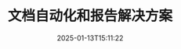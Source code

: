 ---
############################# Static ############################
layout: "family"
date:  2025-01-13T15:11:22
draft: false

product: "Assembly"
product_tag: "assembly"

lang: zh

############################# Head ############################
head_title: "GroupDocs的.NET、Java API和在线文档生成应用"
head_description: "获取针对.NET和Java应用的全能文档自动化与报告解决方案。根据自定义模板和数据生成所有常见文档。"

############################# Header ############################
title: "文档自动化和报告解决方案"
description:  |
  使用我们的跨平台应用和API，通过模板和数据源轻松生成详细报告。

  使用具有灵活标记的模板生成Word、Excel、演示文稿等格式的报告。

  使用来自JSON、XML、CSV等源的数据填充图表、条形码、表格和其他元素。

############################# Supported Platforms ###############################
supported_platforms:
  enable: true
  head_title: "选择您的平台"
  title: "平台独立性"
  description: "GroupDocs.Assembly 兼容以下操作系统和框架："
  details_link_title: "了解更多"

  items:
    # items loop
    - title: ".NET"
      description: GroupDocs.Assembly .NET 
      color: "blue"
      tag: "net"
      link: "/assembly/net/"
      features_link: "https://docs.groupdocs.com/assembly/net/system-requirements/"
      features:
          # features loop
          - rows: "3"
            content: |
                    .NET Framework 2.0 or higher <br> Mono Framework 1.2 or higher
      
          # features loop
          - rows: "4"
            content: |
                    Windows Desktop <br> Windows Server <br> Microsoft Azure <br> Linux
      
          # features loop
          - rows: "3"
            content: |
                    Microsoft Visual Studio <br> Xamarin.Android <br> MonoDevelop
      
          # features loop
          - rows: "1"
            content: |
                    50+ file formats
      

    # items loop
    - title: "Java"
      description: GroupDocs.Assembly Java
      color: "red"
      tag: "java"
      link: "/assembly/java/"
      features_link: "https://docs.groupdocs.com/assembly/java/system-requirements/"
      features:
          # features loop
          - rows: "3"
            content: |
                    Java 7 (1.7) or higher
      
          # features loop
          - rows: "4"
            content: |
                    Windows Desktop <br> Windows Server <br> Linux <br> Mac OS
      
          # features loop
          - rows: "3"
            content: |
                   NetBeans <br> IntelliJ IDEA <br> Eclipse 
      
          # features loop
          - rows: "1"
            content: |
                    50+ file formats

    # items loop
    - title: "Node.js"
      description: GroupDocs.Assembly "Node.js
      color: "green"
      tag: "nodejs-java"
      link: "/assembly/nodejs-java/"
      features_link: "https://docs.groupdocs.com/assembly/nodejs-java/system-requirements/"
      features:
          # features loop
          - rows: "3"
            content: |
                    Node.js 16+ and J2SE 8.0 (1.8)+
      
          # features loop
          - rows: "4"
            content: |
                    Windows <br> Linux <br> Mac OS
      
          # features loop
          - rows: "3"
            content: |
                    Atom <br> Visual Studio Code <br> 任何其他文本编辑器
      
          # features loop
          - rows: "1"
            content: |
                    50+ file formats


############################# Features ###############################
features:
  enable: true
  title: "GroupDocs.Assembly 的主要特点"
  description: "该解决方案帮助您在流行的文档格式中创建报告，自动填充您的业务数据。自动化您的文档生成任务。"

  items:
    # items loop
    - icon: "additional"
      title: "用数据填充模板"
      content: "使用来自支持来源的数据填充报告。"

    # items loop
    - icon: "manipulate"
      title: "灵活的标记"
      content: "以可定制的方式向文档添加数据。"

    # items loop
    - icon: "structure"
      title: "本地文档功能"
      content: "使用表格、图表和条形码显示数据。"

    # items loop
    - icon: "merge"
      title: "所有流行格式"
      content: "支持所有常用文档格式。"

############################# Code samples ############################
code_samples:
  enable: true
  title: "生成定制良好的报告"
  description: "GroupDocs.Assembly 代码示例"
  items:
    # code sample loop
    - title: "使用生成的条形码"
      content: |
       GroupDocs.Assembly 允许在报告模板中使用条形码标记。在创建报告时，基于标记和提供的数据生成条形码。指定包含文本、数据对象和标记的模板路径。同时，指定数据源以填充条形码内容。
      samples:
        - language: "C#"
          color: "blue"
          content: |
            ```csharp {style=abap}   
            // 创建 DocumentAssembler 类的实例
            DocumentAssembler assembler = new DocumentAssembler();

            //指定模板的路径
            var tmp_path = "barcode_template.docx";

            //指定结果文档的路径
            var res_path = "result.docx";

            //创建数据源的实例
            var data = new DataSourceInfo(DataLayer.GetCustomerData(), "customer");

            //调用 AssembleDocument 生成报告
            assembler.AssembleDocument(tmp_path, res_path, data);

            ```
        - language: "Java"
          color: "red"
          content: |
            ```java {style=abap}   
            // 创建 DocumentAssembler 类的实例
            DocumentAssembler assembler = new DocumentAssembler();
            
            //指定模板的路径
            String tmp_path = "barcode_template.docx";

            //指定结果文档的路径
            String res_path = "result.docx";

            //创建数据源的实例
            DataSourceInfo data = new DataSourceInfo(new DataStorage(), null);

            // 调用 AssembleDocument 生成报告
            assembler.assembleDocument(tmp_path, res_path, data);

            ```
        - language: "TypeScript"
          color: "green"
          content: |
            ```javascript {style=abap}   
            const assemblyLib = require('@groupdocs/groupdocs.assembly');

            // 创建 DocumentAssembler 类的实例
            const assembler = new assemblyLib.DocumentAssembler();
            
            //指定模板的路径
            const tmp_path = "barcode_template.docx";

            //指定结果文档的路径
            const res_path = "result.docx";

            //创建数据源的实例
            const data = new assemblyLib.DataSourceInfo(new assemblyLib.DataStorage(), null);

            // 调用 AssembleDocument 生成报告
            assembler.assembleDocument(tmp_path, res_path, data);

            ```


############################# Supported Formats ###############################
formats:
  enable: true
  title: "支持50多种文件格式"
  description: "GroupDocs.Assembly 可以处理几乎所有流行的文件格式。"

############################# Metrics ###############################
metrics:
  enable: true
  title: "我们的产品统计数据"
  description: "探索产品指标，以获取我们进展、影响和增长的见解。"

  items:
    # items loop
    - number: "50+"
      title: "支持的格式"
      content: "我们支持50多种最常用的文档格式。"

    # items loop
    - number: "650k"
      title: "NuGet 下载"
      content: "GroupDocs.Assembly for .NET 是一个流行的库，在NuGet上有超过650,000次下载。"

    # items loop
    - number: "18k"
      title: "Maven 下载"
      content: "Java开发者在Maven上下载了GroupDocs.Assembly超过18,000次。"

    # items loop
    - number: "150+"
      title: "满意客户"
      content: "我们的产品受到全球各地的个人开发者和领先公司的信任，以创建创新解决方案。"


############################# Customers ###############################
customers:
  enable: true
  title: "我们的满意客户"
  description: "GroupDocs库被全球一些最著名和备受尊敬的品牌使用。"

  items:
    # items loop
    - title: "BenQ Corporation"
      logo: "benq"
      
    # items loop
    - title: "Nasdaq Stock Market"
      logo: "nasdaq"
      
    # items loop
    - title: "AT&T Inc."
      logo: "att"
      
    # items loop
    - title: "Customer logo AstraZeneca"
      logo: "astrazeneca"
      
    # items loop
    - title: "Central Bank of Argentina"
      logo: "argentinacentralbank"
      
    # items loop
    - title: "Roche Holding AG"
      logo: "roche"
      
    # items loop
    - title: "Capita"
      logo: "capita"
      
    # items loop
    - title: "Axa S.A."
      logo: "axa"
      
    # items loop
    - title: "Instructure Inc."
      logo: "instructure"
      
    # items loop
    - title: "Wipro"
      logo: "wipro"


############################# Actions ###############################
actions:
  enable: true
  title: "准备开始吗？"
  description: "在您的平台上免费测试GroupDocs.Assembly的功能。"

  items:
    # items loop
    - title: ".NET"
      color: "blue"
      link: "/assembly/net/"

    # items loop
    - title: "Java"
      color: "red"
      link: "/assembly/java/"

    # items loop
    - title: "Node.js via Java"
      color: "green"
      link: "/assembly/nodejs-java/"

############################# FAQ ###############################
faq:
  enable: true
  title: "常见问题"
  description: "浏览我们的常见问题。"

  items:
    # items loop
    - question: "GroupDocs.Assembly 是否需要任何外部库来进行文档构建？"
      answer: "不，GroupDocs.Assembly 独立工作，不需要像Adobe Acrobat或Microsoft Office这样的第三方库。"

    # items loop
    - question: "我可以在购买之前测试GroupDocs.Assembly的功能吗？"
      answer: "可以！GroupDocs.Assembly 提供免费试用。安装并探索其功能。试用版本会在您的文档中添加“试用标签”，并仅处理前3页。要获得完整体验，请获取免费的30天临时许可证以访问所有功能。有关更多细节，请查看[临时许可证](https://purchase.groupdocs.com/temporary-license/)。"

    # items loop
    - question: "有哪些类型的许可证可用？"
      answer: "您在寻找GroupDocs.Assembly许可证吗？我们提供多种选项以满足您的需求。根据团队规模、部署位置（单个办公室或远程）以及您是否需要与客户共享SDK/API进行分发进行选择。或者，选择按月计费的使用许可证，仅为您使用的部分付费。您可以在[定价](https://purchase.groupdocs.com/pricing/assembly/net/)下找到适合您的最佳选项。"

############################# Cloud Links ###############################
cloud_links:
  enable: true
  title: "GroupDocs.Assembly 低代码 API"
  description: "通过我们的基于云的REST API使用您的应用生成文档。"
  
  items:
    # items loop
    - title: "GroupDocs.Assembly Cloud for cURL"
      content: "使用cURL RESTful API将数据添加到Word、Excel、PowerPoint和其他许多模板中。"
      icon: "groupdocs_assembly-for-curl"
      link: "https://products.groupdocs.cloud/assembly/curl"

    # items loop
    - title: "GroupDocs.Assembly Cloud for .NET"
      content: "通过云SDK增强您的.NET应用程序。以您的自定义格式显示业务数据。"
      icon: "groupdocs_assembly-for-net"
      link: "https://products.groupdocs.cloud/assembly/net"

    # items loop
    - title: "GroupDocs.Assembly Cloud for Java"
      content: "GroupDocs.Assembly SDK为Java应用程序提供不同的选项，以生成各种类型的文档。"
      icon: "groupdocs_assembly-for-java"
      link: "https://products.groupdocs.cloud/assembly/java"

############################# App links ###############################
app_links:
  enable: true
  title: "GroupDocs.Assembly 网络应用"
  description: "GroupDocs.Assembly 提供免费的网络应用程序以生成文档。您可以直接在浏览器中处理50多种流行的文件格式，完全免费。"

  items:
    # items loop
    - title: "GroupDocs.Assembly Total"
      content: "直接从您的网页浏览器生成Excel、Word、PowerPoint等文件类型的报告。"
      icon: "groupdocs_watermark-app"
      link: "https://products.groupdocs.app/assembly/total"

    # items loop
    - title: "GroupDocs.Assembly Word"
      content: "从模板和数据源创建Microsoft Word文档。"
      icon: "groupdocs_words-app"
      link: "https://products.groupdocs.app/assembly/docx"

    # items loop
    - title: "GroupDocs.Assembly Excel"
      content: "上传模板和数据源免费生成Excel报告。"
      icon: "groupdocs_pdf-app"
      link: "https://products.groupdocs.app/assembly/xlsx"


      


---